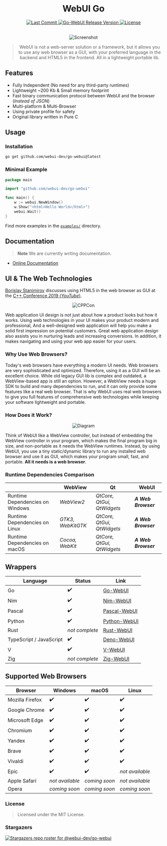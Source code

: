 <div align="center">

# WebUI Go

<div>
  <!-- <a href="https://github.com/webui-dev/go-webui/actions?query=branch%3Amain">
    <img
      alt="Build Status"
      src="https://img.shields.io/github/actions/workflow/status/webui-dev/go-webui/ci.yml?branch=main&style=for-the-badge&logo=V&labelColor=414868&logoColor=C0CAF5"
    >
  </a> -->
  <a href="https://github.com/webui-dev/go-webui/pulse">
    <img
      alt="Last Commit"
      src="https://img.shields.io/github/last-commit/webui-dev/go-webui?style=for-the-badge&logo=github&logoColor=C0CAF5&labelColor=414868"
    />
  </a>
  <a href="https://github.com/webui-dev/go-webui/releases/latest">
    <img
      alt="Go-WebUI Release Version"
      src="https://img.shields.io/github/v/tag/webui-dev/go-webui?style=for-the-badge&logo=webtrees&logoColor=C0CAF5&labelColor=414868&color=7664C6&label=release"
    >
  </a>
  <a href="https://github.com/webui-dev/go-webui/blob/main/LICENSE">
    <img
      alt="License"
      src="https://img.shields.io/github/license/webui-dev/go-webui?style=for-the-badge&amp&logo=opensourcehardware&label=License&logoColor=C0CAF5&labelColor=414868&color=8c73cc"
    >
  </a>
</div>

<br>

![Screenshot](https://github.com/webui-dev/webui/assets/34311583/57992ef1-4f7f-4d60-8045-7b07df4088c6)

> WebUI is not a web-server solution or a framework, but it allows you to use any web browser as a GUI, with your preferred language in the backend and HTML5 in the frontend. All in a lightweight portable lib.

</div>

## Features

- Fully Independent (No need for any third-party runtimes)
- Lightweight ~200 Kb & Small memory footprint
- Fast binary communication protocol between WebUI and the browser (*Instead of JSON*)
- Multi-platform & Multi-Browser
- Using private profile for safety
- Original library written in Pure C

## Usage

### Installation

```sh
go get github.com/webui-dev/go-webui@latest
```

### Minimal Example

```go
package main

import "github.com/webui-dev/go-webui"

func main() {
	w := webui.NewWindow()
	w.Show("<html>Hello World</html>")
	webui.Wait()
}
```

Find more examples in the [`examples/`](https://github.com/webui-dev/go-webui/tree/main/examples) directory.

## Documentation

> **Note**
> We are currently writing documentation.

- [Online Documentation](https://webui.me/docs/#/go)

## UI & The Web Technologies

[Borislav Stanimirov](https://ibob.bg/) discusses using HTML5 in the web browser as GUI at the [C++ Conference 2019 (*YouTube*)](https://www.youtube.com/watch?v=bbbcZd4cuxg).

<!-- <div align="center">
  <a href="https://www.youtube.com/watch?v=bbbcZd4cuxg"><img src="https://img.youtube.com/vi/bbbcZd4cuxg/0.jpg" alt="Embrace Modern Technology: Using HTML 5 for GUI in C++ - Borislav Stanimirov - CppCon 2019"></a>
</div> -->

<div align="center">

![CPPCon](https://github.com/webui-dev/webui/assets/34311583/4e830caa-4ca0-44ff-825f-7cd6d94083c8)

</div>

Web application UI design is not just about how a product looks but how it works. Using web technologies in your UI makes your product modern and professional, And a well-designed web application will help you make a solid first impression on potential customers. Great web application design also assists you in nurturing leads and increasing conversions. In addition, it makes navigating and using your web app easier for your users.

### Why Use Web Browsers?

Today's web browsers have everything a modern UI needs. Web browsers are very sophisticated and optimized. Therefore, using it as a GUI will be an excellent choice. While old legacy GUI lib is complex and outdated, a WebView-based app is still an option. However, a WebView needs a huge SDK to build and many dependencies to run, and it can only provide some features like a real web browser. That is why WebUI uses real web browsers to give you full features of comprehensive web technologies while keeping your software lightweight and portable.

### How Does it Work?

<div align="center">

![Diagram](https://github.com/ttytm/webui/assets/34311583/dbde3573-3161-421e-925c-392a39f45ab3)

</div>

Think of WebUI like a WebView controller, but instead of embedding the WebView controller in your program, which makes the final program big in size, and non-portable as it needs the WebView runtimes. Instead, by using WebUI, you use a tiny static/dynamic library to run any installed web browser and use it as GUI, which makes your program small, fast, and portable. **All it needs is a web browser**.

### Runtime Dependencies Comparison

|  | WebView | Qt | WebUI |
| ------ | ------ | ------ | ------ |
| Runtime Dependencies on Windows | *WebView2* | *QtCore, QtGui, QtWidgets* | ***A Web Browser*** |
| Runtime Dependencies on Linux | *GTK3, WebKitGTK* | *QtCore, QtGui, QtWidgets* | ***A Web Browser*** |
| Runtime Dependencies on macOS | *Cocoa, WebKit* | *QtCore, QtGui, QtWidgets* | ***A Web Browser*** |

## Wrappers

| Language | Status | Link |
| ------ | ------ | ------ |
| Go | ✔️ | [Go-WebUI](https://github.com/webui-dev/go-webui) |
| Nim | ✔️ | [Nim-WebUI](https://github.com/webui-dev/nim-webui) |
| Pascal | ✔️ | [Pascal-WebUI](https://github.com/webui-dev/pascal-webui) |
| Python | ✔️ | [Python-WebUI](https://github.com/webui-dev/python-webui) |
| Rust | *not complete* | [Rust-WebUI](https://github.com/webui-dev/rust-webui) |
| TypeScript / JavaScript | ✔️ | [Deno-WebUI](https://github.com/webui-dev/deno-webui) |
| V | ✔️ | [V-WebUI](https://github.com/webui-dev/v-webui) |
| Zig | *not complete* | [Zig-WebUI](https://github.com/webui-dev/zig-webui) |

## Supported Web Browsers

| Browser | Windows | macOS | Linux |
| ------ | ------ | ------ | ------ |
| Mozilla Firefox | ✔️ | ✔️ | ✔️ |
| Google Chrome | ✔️ | ✔️ | ✔️ |
| Microsoft Edge | ✔️ | ✔️ | ✔️ |
| Chromium | ✔️ | ✔️ | ✔️ |
| Yandex | ✔️ | ✔️ | ✔️ |
| Brave | ✔️ | ✔️ | ✔️ |
| Vivaldi | ✔️ | ✔️ | ✔️ |
| Epic | ✔️ | ✔️ | *not available* |
| Apple Safari | *not available* | *coming soon* | *not available* |
| Opera | *coming soon* | *coming soon* | *coming soon* |

### License

> Licensed under the MIT License.

### Stargazers

[![Stargazers repo roster for @webui-dev/go-webui](https://reporoster.com/stars/webui-dev/go-webui)](https://github.com/webui-dev/webui/stargazers)
